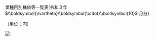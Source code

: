 業種目別株価等一覧表(令和３年 $\\boldsymbol{\\vartheta}\\boldsymbol{\\cdot}\\boldsymbol{10}$ 月分)

（単位：円）

![](https://www.nta.go.jp/tmp/a5acb80c-a6c0-4088-94cb-83e458b3cfd7/images/e7cfe66b2ceb68f078a22485c70337ff3145513a0319606448eee2c562e3fa14.jpg)